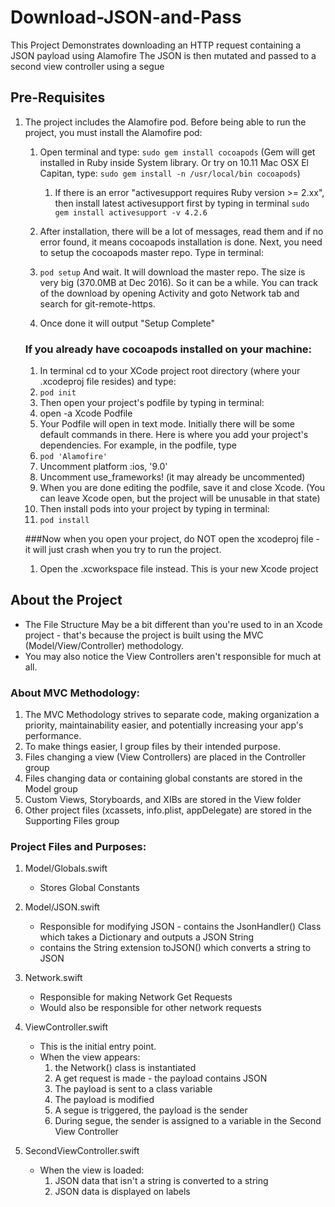 # Download-JSON-and-Pass

This Project Demonstrates downloading an HTTP request containing a JSON payload using Alamofire
The JSON is then mutated and passed to a second view controller using a segue

## Pre-Requisites

1. The project includes the Alamofire pod. Before being able to run the project, you must install the Alamofire pod:

    1. Open terminal and type: `sudo gem install cocoapods` (Gem will get installed in Ruby inside System library. Or try on 10.11 Mac OSX El Capitan, type: `sudo gem install -n /usr/local/bin cocoapods`)
        1. If there is an error "activesupport requires Ruby version >= 2.xx", then install latest activesupport first by typing in terminal `sudo gem install activesupport -v 4.2.6`

    1. After installation, there will be a lot of messages, read them and if no error found, it means cocoapods installation is done. Next, you need to setup the cocoapods master repo. Type in terminal: 
    1. `pod setup` And wait. It will download the master repo. The size is very big (370.0MB at Dec 2016). So it can be a while. You can track of the download by opening Activity and goto Network tab and search for git-remote-https.
    1. Once done it will output "Setup Complete"
    
    ### If you already have cocoapods installed on your machine:
    1. In terminal cd to your XCode project root directory (where your .xcodeproj file resides) and type:
    1. `pod init`
    1. Then open your project's podfile by typing in terminal:
    1. open -a Xcode Podfile
    1. Your Podfile will open in text mode. Initially there will be some default commands in there. Here is where you add your project's dependencies. For example, in the podfile, type
    1. `pod 'Alamofire'`
    1. Uncomment  platform :ios, '9.0' 
    1. Uncomment  use_frameworks! (it may already be uncommented)
    1. When you are done editing the podfile, save it and close Xcode. (You can leave Xcode open, but the project will be unusable in that state)
    1. Then install pods into your project by typing in terminal:
    1. `pod install`
    
    ###Now when you open your project, do NOT open the xcodeproj file - it will just crash when you try to run the project.
    1. Open the .xcworkspace file instead. This is your new Xcode project

## About the Project

* The File Structure May be a bit different than you're used to in an Xcode project - that's because the project is built using the MVC (Model/View/Controller) methodology.
* You may also notice the View Controllers aren't responsible for much at all.

### About MVC Methodology:
1. The MVC Methodology strives to separate code, making organization a priority, maintainability easier, and potentially increasing your app's performance.
1. To make things easier, I group files by their intended purpose.
1. Files changing a view (View Controllers) are placed in the Controller group
1. Files changing data or containing global constants are stored in the Model group
1. Custom Views, Storyboards, and XIBs are stored in the View folder
1. Other project files (xcassets, info.plist, appDelegate) are stored in the Supporting Files group

### Project Files and Purposes:

1. Model/Globals.swift
    * Stores Global Constants
    
1. Model/JSON.swift
    * Responsible for modifying JSON - contains the JsonHandler() Class which takes a Dictionary and outputs a JSON String
    * contains the String extension toJSON() which converts a string to JSON
    
1. Network.swift
    * Responsible for making Network Get Requests
    * Would also be responsible for other network requests
    
1. ViewController.swift
    * This is the initial entry point.
    * When the view appears:
        1. the Network() class is instantiated
        1. A get request is made - the payload contains JSON
        1. The payload is sent to a class variable
        1. The payload is modified
        1. A segue is triggered, the payload is the sender
        1. During segue, the sender is assigned to a variable in the Second View Controller
        
1. SecondViewController.swift
    * When the view is loaded:
        1. JSON data that isn't a string is converted to a string
        1. JSON data is displayed on labels
